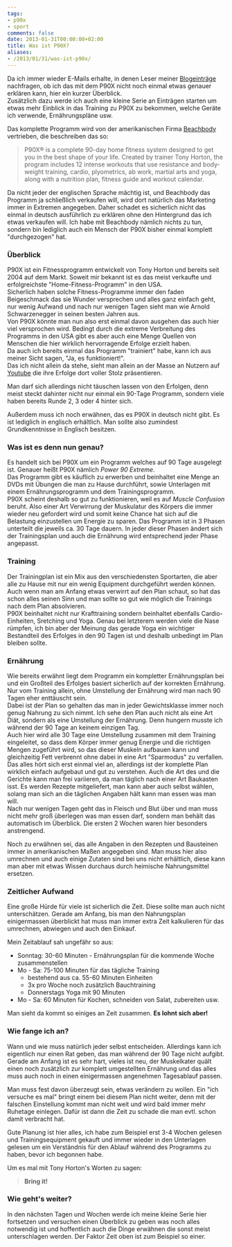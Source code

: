 ```yaml
---
tags:
- p90x
- sport
comments: false
date: 2013-01-31T00:00:00+02:00
title: Was ist P90X?
aliases:
- /2013/01/31/was-ist-p90x/
---
```


Da ich immer wieder E-Mails erhalte, in denen Leser meiner [Blogeinträge](http://blog.renem.net/categories/p90x/) nachfragen, ob ich das mit dem P90X nicht noch einmal etwas genauer erklären kann, hier ein kurzer Überblick.  
Zusätzlich dazu werde ich auch eine kleine Serie an Einträgen starten um etwas mehr Einblick in das Training zu P90X zu bekommen, welche Geräte ich verwende, Ernährungspläne usw.

Das komplette Programm wird von der amerikanischen Firma [Beachbody](http://www.beachbody.com) vertrieben, die beschreiben das so:

> P90X® is a complete 90-day home fitness system designed to get you in the best shape of your life. Created by trainer Tony Horton, the program includes 12 intense workouts that use resistance and body-weight training, cardio, plyometrics, ab work, martial arts and yoga, along with a nutrition plan, fitness guide and workout calendar.

Da nicht jeder der englischen Sprache mächtig ist, und Beachbody das Programm ja schließlich verkaufen will, wird dort natürlich das Marketing immer in Extremen angegeben. Daher schadet es sicherlich nicht das einmal in deutsch ausführlich zu erklären ohne den Hintergrund das ich etwas verkaufen will. Ich habe mit Beachbody nämlich nichts zu tun, sondern bin lediglich auch ein Mensch der P90X bisher einmal komplett "durchgezogen" hat.

### Überblick
P90X ist ein Fitnessprogramm entwickelt von Tony Horton und bereits seit 2004 auf dem Markt. Soweit mir bekannt ist es das meist verkaufte und erfolgreichste "Home-Fitness-Programm" in den USA.  
Sicherlich haben solche Fitness-Programme immer den faden Beigeschmack das sie Wunder versprechen und alles ganz einfach geht, nur wenig Aufwand und nach nur wenigen Tagen sieht man wie Arnold Schwarzenegger in seinen besten Jahren aus.  
Von P90X könnte man nun also erst einmal davon ausgehen das auch hier viel versprochen wird. Bedingt durch die extreme Verbreitung des Programms in den USA gibt es aber auch eine Menge Quellen von Menschen die hier wirklich hervorragende Erfolge erzielt haben.  
Da auch ich bereits einmal das Programm "trainiert" habe, kann ich aus meiner Sicht sagen, "Ja, es funktioniert!".  
Das ich nicht allein da stehe, sieht man allein an der Masse an Nutzern auf [Youtube](http://www.youtube.com/results?search_query=p90x+results) die ihre Erfolge dort voller Stolz präsentieren.

Man darf sich allerdings nicht täuschen lassen von den Erfolgen, denn meist steckt dahinter nicht nur einmal ein 90-Tage Programm, sondern viele haben bereits Runde 2, 3 oder 4 hinter sich.

Außerdem muss ich noch erwähnen, das es P90X in deutsch nicht gibt. Es ist lediglich in englisch erhältlich. Man sollte also zumindest Grundkenntnisse in Englisch besitzen.

### Was ist es denn nun genau?
Es handelt sich bei P90X um ein Programm welches auf 90 Tage ausgelegt ist. Genauer heißt P90X nämlich *Power 90 Extreme*.  
Das Programm gibt es käuflich zu erwerben und beinhaltet eine Menge an DVDs mit Übungen die man zu Hause durchführt, sowie Unterlagen mit einem Ernährungsprogramm und dem Trainingsprogramm.  
P90X scheint deshalb so gut zu funktionieren, weil es auf *Muscle Confusion* beruht. Also einer Art Verwirrung der Muskulatur des Körpers die immer wieder neu gefordert wird und somit keine Chance hat sich auf die Belastung einzustellen um Energie zu sparen. Das Programm ist in 3 Phasen unterteilt die jeweils ca. 30 Tage dauern. In jeder dieser Phasen ändert sich der Trainingsplan und auch die Ernährung wird entsprechend jeder Phase angepasst.

### Training
Der Trainingplan ist ein Mix aus den verschiedensten Sportarten, die aber alle zu Hause mit nur ein wenig Equipment durchgeführt werden können. Auch wenn man am Anfang etwas verwirrt auf den Plan schaut, so hat das schon alles seinen Sinn und man sollte so gut wie möglich die Trainings nach dem Plan absolvieren.  
P90X beinhaltet nicht nur Krafttraining sondern beinhaltet ebenfalls Cardio-Einheiten, Sretching und Yoga. Genau bei letzterem werden viele die Nase rümpfen, ich bin aber der Meinung das gerade Yoga ein wichtiger Bestandteil des Erfolges in den 90 Tagen ist und deshalb unbedingt im Plan bleiben sollte.

### Ernährung
Wie bereits erwähnt liegt dem Programm ein kompletter Ernährungsplan bei und ein Großteil des Erfolges basiert sicherlich auf der korrekten Ernährung. Nur vom Training allein, ohne Umstellung der Ernährung wird man nach 90 Tagen eher enttäuscht sein.  
Dabei ist der Plan so gehalten das man in jeder Gewichtsklasse immer noch genug Nahrung zu sich nimmt. Ich sehe den Plan auch nicht als eine Art Diät, sondern als eine Umstellung der Ernährung. Denn hungern musste ich während der 90 Tage an keinem einzigen Tag.  
Auch hier wird alle 30 Tage eine Umstellung zusammen mit dem Training eingeleitet, so dass dem Körper immer genug Energie und die richtigen Mengen zugeführt wird, so das dieser Muskeln aufbauen kann und gleichzeitig Fett verbrennt ohne dabei in eine Art "Sparmodus" zu verfallen. Das alles hört sich erst einmal viel an, allerdings ist der komplette Plan wirklich einfach aufgebaut und gut zu verstehen. Auch die Art des und die Gerichte kann man frei variieren, da man täglich nach einer Art Baukasten isst. Es werden Rezepte mitgeliefert, man kann aber auch selbst wählen, solang man sich an die täglichen Angaben hält kann man essen was man will.  
Nach nur wenigen Tagen geht das in Fleisch und Blut über und man muss nicht mehr groß überlegen was man essen darf, sondern man behält das automatisch im Überblick. Die ersten 2 Wochen waren hier besonders anstrengend.

Noch zu erwähnen sei, das alle Angaben in den Rezepten und Bausteinen immer in amerikanischen Maßen angegeben sind. Man muss hier also umrechnen und auch einige Zutaten sind bei uns nicht erhältlich, diese kann man aber mit etwas Wissen durchaus durch heimische Nahrungsmittel ersetzen.

### Zeitlicher Aufwand
Eine große Hürde für viele ist sicherlich die Zeit. Diese sollte man auch nicht unterschätzen. Gerade am Anfang, bis man den Nahrungsplan einigermassen überblickt hat muss man immer extra Zeit kalkulieren für das umrechnen, abwiegen und auch den Einkauf.

Mein Zeitablauf sah ungefähr so aus:

* Sonntag: 30-60 Minuten - Ernährungsplan für die kommende Woche zusammenstellen
* Mo - Sa: 75-100 Minuten für das tägliche Training
	* bestehend aus ca. 55-60 Minuten Einheiten
	* 3x pro Woche noch zusätzlich Bauchtraining
	* Donnerstags Yoga mit 90 Minuten
* Mo - Sa: 60 Minuten für Kochen, schneiden von Salat, zubereiten usw.

Man sieht da kommt so einiges an Zeit zusammen. **Es lohnt sich aber!**

### Wie fange ich an?
Wann und wie muss natürlich jeder selbst entscheiden. Allerdings kann ich eigentlich nur einen Rat geben, das man während der 90 Tage nicht aufgibt. Gerade am Anfang ist es sehr hart, vieles ist neu, der Muskelkater quält einen noch zusätzlich zur komplett umgestellten Ernährung und das alles muss auch noch in einen einigermassen angenehmen Tagesablauf passen.

Man muss fest davon überzeugt sein, etwas verändern zu wollen. Ein "ich versuche es mal" bringt einem bei diesem Plan nicht weiter, denn mit der falschen Einstellung kommt man nicht weit und wird bald immer mehr Ruhetage einlegen. Dafür ist dann die Zeit zu schade die man evtl. schon damit verbracht hat.

Gute Planung ist hier alles, ich habe zum Beispiel erst 3-4 Wochen gelesen und Trainingsequipment gekauft und immer wieder in den Unterlagen gelesen um ein Verständnis für den Ablauf während des Programms zu haben, bevor ich begonnen habe.

Um es mal mit Tony Horton's Worten zu sagen:

> **Bring it!**

### Wie geht's weiter?
In den nächsten Tagen und Wochen werde ich meine kleine Serie hier fortsetzen und versuchen einen Überblick zu geben was noch alles notwendig ist und hoffentlich auch die Dinge erwähnen die sonst meist unterschlagen werden. Der Faktor Zeit oben ist zum Beispiel so einer.
